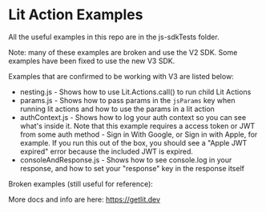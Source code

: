 # Lit Action Examples

All the useful examples in this repo are in the js-sdkTests folder. 


Note: many of these examples are broken and use the V2 SDK.  Some examples have been fixed to use the new V3 SDK.

Examples that are confirmed to be working with V3 are listed below:
* nesting.js - Shows how to use Lit.Actions.call() to run child Lit Actions
* params.js - Shows how to pass params in the `jsParams` key when running lit actions and how to use the params in a lit action
* authContext.js - Shows how to log your auth context so you can see what's inside it.  Note that this example requires a access token or JWT from some auth method - Sign in With Google, or Sign in with Apple, for example.  If you run this out of the box, you should see a "Apple JWT expired" error because the included JWT is expired.
* consoleAndResponse.js - Shows how to see console.log in your response, and how to set your "response" key in the response itself

Broken examples (still useful for reference):



More docs and info are here: https://getlit.dev
